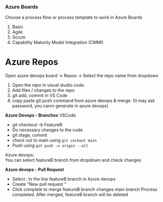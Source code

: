 <h3>Azure Boards</h3>
Choose a process flow or process template to work in Azure Boards<br>
<ol>
<li>Basic</li>
<li>Agile</li>
<li>Scrum</li>
<li>Capability Maturity Model Integration (CMMI)</li>
</ol>

# Azure Repos

Open azure devops board -> Repos -> Select the repo name from dropdown
1. Open the repo in visual studio code.
2. Add files / changes to the repo
3. git add, commit in VS Code
4. copy paste git push command from azure devops & merge. (It may ask password, you canm generate in azure devops)

<b>Azure Devops - Branches</b>
VSCode
- git checkout -b FeatureB
- Do necessary changes to the code
- git stage, commit
- check out to main using <code>git ceckout main</code>
- Push using <code>git push -u origin --all</code>

Azure devops:<br>
You can select featureB branch from dropdown and check changes<br>

<b>Azure devops - Pull Request</b>

- Select : in the line featureB branch in Azure devops
- Create "New pull request "
- Click complete to merge featureB branch changes main branch
Process completed. After merged, featureB branch will be deleted<br>